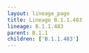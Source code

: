 ```yaml
---
layout: lineage_page
title: Lineage B.1.1.483
lineage: B.1.1.483
parent: B.1.1
children: ['B.1.1.483']
---
```

